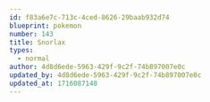 ```yaml
---
id: f83a6e7c-713c-4ced-8626-29baab932d74
blueprint: pokemon
number: 143
title: Snorlax
types:
  - normal
author: 4d8d6ede-5963-429f-9c2f-74b897007e0c
updated_by: 4d8d6ede-5963-429f-9c2f-74b897007e0c
updated_at: 1716087148
---
```

